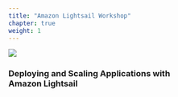 ```yaml
---
title: "Amazon Lightsail Workshop"
chapter: true
weight: 1
---
```


![](./images/amazon-lightsail.jpg?width=75pc)

### Deploying and Scaling Applications with <br> Amazon Lightsail












